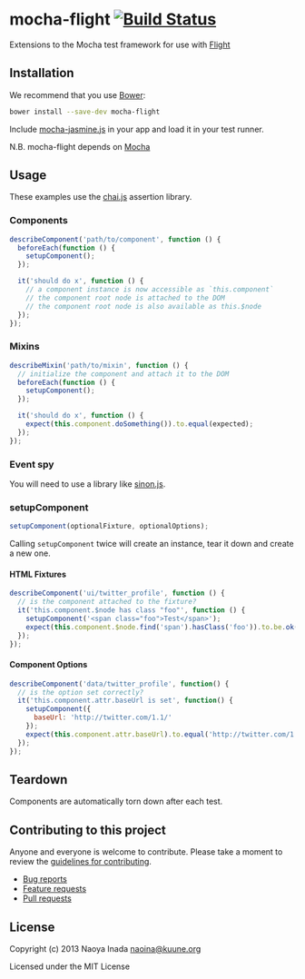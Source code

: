 # mocha-flight [![Build Status](https://travis-ci.org/flightjs/mocha-flight.png?branch=master)](https://travis-ci.org/flightjs/mocha-flight)

Extensions to the Mocha test framework for use with [Flight](https://github.com/flightjs/flight)

## Installation

We recommend that you use [Bower](http://bower.io/):

```bash
bower install --save-dev mocha-flight
```

Include [mocha-jasmine.js](https://raw.github.com/flightjs/mocha-flight/master/lib/mocha-flight.js)
in your app and load it in your test runner.

N.B. mocha-flight depends on [Mocha](https://github.com/visionmedia/mocha)

## Usage

These examples use the [chai.js](http://chaijs.com/) assertion library.

### Components

```javascript
describeComponent('path/to/component', function () {
  beforeEach(function () {
    setupComponent();
  });

  it('should do x', function () {
    // a component instance is now accessible as `this.component`
    // the component root node is attached to the DOM
    // the component root node is also available as this.$node
  });
});
```

### Mixins

```javascript
describeMixin('path/to/mixin', function () {
  // initialize the component and attach it to the DOM
  beforeEach(function () {
    setupComponent();
  });

  it('should do x', function () {
    expect(this.component.doSomething()).to.equal(expected);
  });
});
```

### Event spy

You will need to use a library like [sinon.js](https://github.com/cjohansen/Sinon.JS).

### setupComponent

```javascript
setupComponent(optionalFixture, optionalOptions);
```

Calling `setupComponent` twice will create an instance, tear it down and create a new one.

#### HTML Fixtures

```javascript
describeComponent('ui/twitter_profile', function () {
  // is the component attached to the fixture?
  it('this.component.$node has class "foo"', function () {
    setupComponent('<span class="foo">Test</span>');
    expect(this.component.$node.find('span').hasClass('foo')).to.be.ok();
  });
});
```

#### Component Options

```javascript
describeComponent('data/twitter_profile', function() {
  // is the option set correctly?
  it('this.component.attr.baseUrl is set', function() {
    setupComponent({
      baseUrl: 'http://twitter.com/1.1/'
    });
    expect(this.component.attr.baseUrl).to.equal('http://twitter.com/1.1/');
  });
});
```

## Teardown

Components are automatically torn down after each test.

## Contributing to this project

Anyone and everyone is welcome to contribute. Please take a moment to review
the [guidelines for contributing](CONTRIBUTING.md).

* [Bug reports](CONTRIBUTING.md#bugs)
* [Feature requests](CONTRIBUTING.md#features)
* [Pull requests](CONTRIBUTING.md#pull-requests)

## License

Copyright (c) 2013 Naoya Inada <naoina@kuune.org>

Licensed under the MIT License
